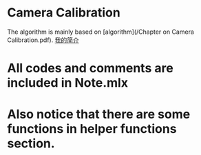 # Camera Calibration
The algorithm is mainly based on [algorithm](/Chapter on Camera Calibration.pdf).
[我的简介](/ChapteronCameraCalibration.pdf)

# All codes and comments are included in Note.mlx
# Also notice that there are some functions in helper functions section.
